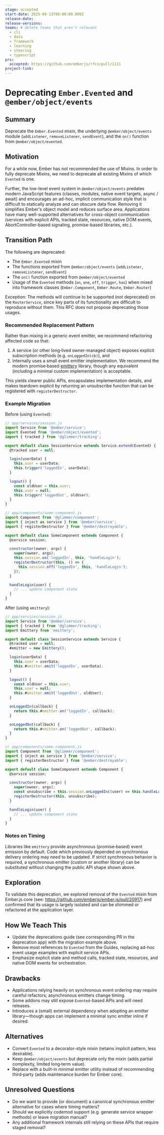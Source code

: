 ```yaml
---
stage: accepted
start-date: 2025-06-13T00:00:00.000Z
release-date:
release-versions:
teams: # delete teams that aren't relevant
  - cli
  - data
  - framework
  - learning
  - steering
  - typescript
prs:
  accepted: https://github.com/emberjs/rfcs/pull/1111
project-link:
---
```


<!---
Directions for above:

stage: Leave as is
start-date: Fill in with today's date, 2032-12-01T00:00:00.000Z
release-date: Leave as is
release-versions: Leave as is
teams: Include only the [team(s)](README.md#relevant-teams) for which this RFC applies
prs:
  accepted: Fill this in with the URL for the Proposal RFC PR
project-link: Leave as is
-->

# Deprecating `Ember.Evented` and `@ember/object/events`

## Summary

Deprecate the `Ember.Evented` mixin, the underlying `@ember/object/events` module (`addListener`, `removeListener`, `sendEvent`), and the `on()` function from `@ember/object/evented`.

## Motivation

For a while now, Ember has not recommended the use of Mixins. In order to fully
deprecate Mixins, we need to deprecate all existing Mixins of which `Evented` is one.

Further, the low-level event system in `@ember/object/events` predates modern
JavaScript features (classes, modules, native event targets, async / await) and
encourages an ad-hoc, implicit communication style that is difficult to statically
analyze and can obscure data flow. Removing it simplifies Ember's object model and
reduces surface area. Applications have many well-supported alternatives for
cross-object communication (services with explicit APIs, tracked state, resources,
native DOM events, AbortController-based signaling, promise-based libraries, etc.).

## Transition Path

The following are deprecated:

* The `Ember.Evented` mixin
* The functions exported from `@ember/object/events` (`addListener`, `removeListener`, `sendEvent`)
* The `on()` function exported from `@ember/object/evented`
* Usage of the `Evented` methods (`on`, `one`, `off`, `trigger`, `has`) when mixed into framework classes (`Ember.Component`, `Ember.Route`, `Ember.Router`)

Exception: The methods will continue to be supported (not deprecated) on the `RouterService`, since key parts of its functionality are difficult to reproduce without them. This RFC does not propose deprecating those usages.

### Recommended Replacement Pattern

Rather than mixing in a generic event emitter, we recommend refactoring affected code so that:

1. A service (or other long‑lived owner-managed object) exposes explicit subscription methods (e.g. `onLoggedIn(cb)`), and
2. Internally uses a small event emitter implementation. We recommend the modern promise‑based [emittery](https://www.npmjs.com/package/emittery) library, though any equivalent (including a minimal custom implementation) is acceptable.

This yields clearer public APIs, encapsulates implementation details, and makes teardown explicit by returning an unsubscribe function that can be registered with `registerDestructor`.

### Example Migration

Before (using `Evented`):

```js
// app/services/session.js
import Service from '@ember/service';
import Evented from '@ember/object/evented';
import { tracked } from '@glimmer/tracking';

export default class SessionService extends Service.extend(Evented) {
  @tracked user = null;

  login(userData) {
    this.user = userData;
    this.trigger('loggedIn', userData);
  }

  logout() {
    const oldUser = this.user;
    this.user = null;
    this.trigger('loggedOut', oldUser);
  }
}
```

```js
// app/components/some-component.js
import Component from '@glimmer/component';
import { inject as service } from '@ember/service';
import { registerDestructor } from '@ember/destroyable';

export default class SomeComponent extends Component {
  @service session;

  constructor(owner, args) {
    super(owner, args);
    this.session.on('loggedIn', this, 'handleLogin');
    registerDestructor(this, () => {
      this.session.off('loggedIn', this, 'handleLogin');
    });
  }

  handleLogin(user) {
    // ... update component state
  }
}
```

After (using `emittery`):

```js
// app/services/session.js
import Service from '@ember/service';
import { tracked } from '@glimmer/tracking';
import Emittery from 'emittery';

export default class SessionService extends Service {
  @tracked user = null;
  #emitter = new Emittery();

  login(userData) {
    this.user = userData;
    this.#emitter.emit('loggedIn', userData);
  }

  logout() {
    const oldUser = this.user;
    this.user = null;
    this.#emitter.emit('loggedOut', oldUser);
  }

  onLoggedIn(callback) {
    return this.#emitter.on('loggedIn', callback);
  }

  onLoggedOut(callback) {
    return this.#emitter.on('loggedOut', callback);
  }
}
```

```js
// app/components/some-component.js
import Component from '@glimmer/component';
import { inject as service } from '@ember/service';
import { registerDestructor } from '@ember/destroyable';

export default class SomeComponent extends Component {
  @service session;

  constructor(owner, args) {
    super(owner, args);
    const unsubscribe = this.session.onLoggedIn((user) => this.handleLogin(user));
    registerDestructor(this, unsubscribe);
  }

  handleLogin(user) {
    // ... update component state
  }
}
```

### Notes on Timing

Libraries like `emittery` provide asynchronous (promise‑based) event emission by default. Code which previously depended on synchronous delivery ordering may need to be updated. If strict synchronous behavior is required, a synchronous emitter (custom or another library) can be substituted without changing the public API shape shown above.

## Exploration

To validate this deprecation, we explored removal of the `Evented` mixin from Ember.js core (see: https://github.com/emberjs/ember.js/pull/20917) and confirmed that its usage is largely isolated and can be shimmed or refactored at the application layer.

## How We Teach This

* Update the deprecations guide (see corresponding PR in the deprecation app) with the migration example above.
* Remove most references to `Evented` from the Guides, replacing ad-hoc event usage examples with explicit service APIs.
* Emphasize explicit state and method calls, tracked state, resources, and native DOM events for orchestration.

## Drawbacks

* Applications relying heavily on synchronous event ordering may require careful refactors; asynchronous emitters change timing.
* Some addons may still expose `Evented`-based APIs and will need releases.
* Introduces a (small) external dependency when adopting an emitter library—though apps can implement a minimal sync emitter inline if desired.

## Alternatives

* Convert `Evented` to a decorator-style mixin (retains implicit pattern, less desirable).
* Keep `@ember/object/events` but deprecate only the mixin (adds partial complexity, limited long‑term value).
* Replace with a built-in minimal emitter utility instead of recommending third‑party (adds maintenance burden for Ember core).

## Unresolved Questions

* Do we want to provide (or document) a canonical synchronous emitter alternative for cases where timing matters?
* Should we explicitly codemod support (e.g. generate service wrapper methods) or leave migration manual?
* Any additional framework internals still relying on these APIs that require staged removal?
